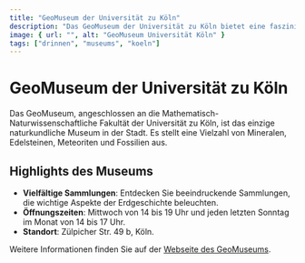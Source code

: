 ```yaml
---
title: "GeoMuseum der Universität zu Köln"
description: "Das GeoMuseum der Universität zu Köln bietet eine faszinierende Sammlung von Mineralen, Meteoriten, Fossilien und mehr, die die Erdgeschichte und geologische Prozesse veranschaulichen."
image: { url: "", alt: "GeoMuseum Universität Köln" }
tags: ["drinnen", "museums", "koeln"]
---
```


# GeoMuseum der Universität zu Köln

Das GeoMuseum, angeschlossen an die Mathematisch-Naturwissenschaftliche Fakultät der Universität zu Köln, ist das einzige naturkundliche Museum in der Stadt. Es stellt eine Vielzahl von Mineralen, Edelsteinen, Meteoriten und Fossilien aus.

## Highlights des Museums

- **Vielfältige Sammlungen**: Entdecken Sie beeindruckende Sammlungen, die wichtige Aspekte der Erdgeschichte beleuchten.
- **Öffnungszeiten**: Mittwoch von 14 bis 19 Uhr und jeden letzten Sonntag im Monat von 14 bis 17 Uhr.
- **Standort**: Zülpicher Str. 49 b, Köln.

Weitere Informationen finden Sie auf der [Webseite des GeoMuseums](https://geologie.uni-koeln.de/geomuseum).
